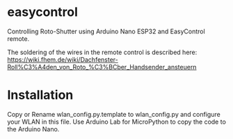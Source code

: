 # easycontrol

Controlling Roto-Shutter using Arduino Nano ESP32 and EasyControl remote.

The soldering of the wires in the remote control is described here: https://wiki.fhem.de/wiki/Dachfenster-Roll%C3%A4den_von_Roto_%C3%BCber_Handsender_ansteuern

# Installation

Copy or Rename wlan_config.py.template to wlan_config.py and configure your WLAN in this file.
Use Arduino Lab for MicroPython to copy the code to the Arduino Nano. 
